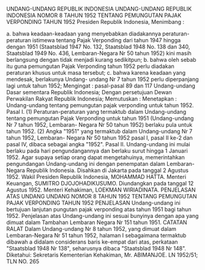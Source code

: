  UNDANG-UNDANG REPUBLIK INDONESIA UNDANG-UNDANG REPUBLIK INDONESIA NOMOR 8 TAHUN 1952 TENTANG PEMUNGUTAN PAJAK VERPONDING TAHUN 1952 Presiden Republik Indonesia,
Menimbang :

a. bahwa keadaan-keadaan yang menyebabkan diadakannya peraturan-peraturan istimewa tentang Pajak Verponding dari tahun 1947 hingga dengan 1951 (Staatsblad 1947 No. 132, Staatsblad 1948 No. 138 dan 340, Staatsblad 1949 No. 436, Lembaran-Negara Nr 50 tahun 1952) kini masih berlangsung dengan tidak menjadi kurang sedikitpun;
b. bahwa oleh sebab itu guna pemungutan Pajak Verponding tahun 1952 perlu diadakan peraturan khusus untuk masa tersebut;
c. bahwa karena keadaan yang mendesak, berlakunya Undang- undang Nr 7 tahun 1952 perlu diperpanjang lagi untuk tahun 1952;
Mengingat :
 pasal-pasal 89 dan 117 Undang-undang Dasar sementara Republik Indonesia; Dengan persetujuan Dewan Perwakilan Rakyat Republik Indonesia; Memutuskan : Menetapkan : Undang-undang tentang pemungutan pajak verponding untuk tahun 1952. Pasal I.
(1) Peraturan-peraturan yang termaktub dalam Undang-undang tentang pemungutan Pajak Verponding untuk tahun 1951 (Undang-undang Nr 7 tahun 1952, Lembaran- Negara Nr 50 tahun 1952) berlaku pula untuk tahun 1952.
(2) Angka "1951" yang termaktub dalam Undang-undang Nr 7 tahun 1952, Lembaran- Negara Nr 50 tahun 1952 pasal I, pasal II ke-2 dan pasal IV, dibaca sebagai angka "1952". Pasal II. Undang-undang ini mulai berlaku pada hari pengundangannya dan berlaku surut hingga 1 Januari 1952. Agar supaya setiap orang dapat mengetahuinya, memerintahkan pengundangan Undang-undang ini dengan penempatan dalam Lembaran-Negara Republik Indonesia. Disahkan di Jakarta pada tanggal 2 Agustus 1952. Wakil Presiden Republik Indonesia, MOHAMMAD HATTA. Menteri Keuangan, SUMITRO DJOJOHADIKUSUMO. Diundangkan pada tanggal 12 Agustus 1952. Menteri Kehakiman, LOEKMAN WIRIADINATA. PENJELASAN ATAS UNDANG UNDANG NOMOR 8 TAHUN 1952 TENTANG PEMUNGUTAN PAJAK VERPONDING TAHUN 1952 PENJELASAN Undang-undang ini bertujuan lanjutan pungutan pajak verponding atas tahun 1951 bagi tahun 1952. Penjelasan atas Undang-undang ini sesuai bunyinya dengan apa yang dimuat dalam Tambahan Lembaran Negara Nr 151 tahun 1951. CATATAN RALAT Dalam Undang-undang Nr 8 tahun 1952, yang dimuat dalam Lembaran-Negara Nr 51 tahun 1952, halaman I sebagaimana termaktub dibawah a didalam considerans baris ke-empat dari atas, perkataan "Staatsblad 1948 Nr 138", seharusnya dibaca "Staatsblad 1948 Nr 148". Diketahui: Sekretaris Kementerian Kehakiman, Mr. ABIMANJOE. LN 1952/51; TLN NO. 265